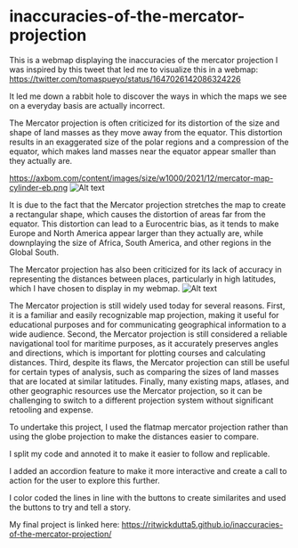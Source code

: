 # inaccuracies-of-the-mercator-projection
 This is a webmap displaying the inaccuracies of the mercator projection
 I was inspired by this tweet that led me to visualize this in a webmap: https://twitter.com/tomaspueyo/status/1647026142086324226

 It led me down a rabbit hole to discover the ways in which the maps we see on a everyday basis are actually incorrect.

 The Mercator projection is often criticized for its distortion of the size and shape of land masses as they move away from the equator. This distortion results in an exaggerated size of the polar regions and a compression of the equator, which makes land masses near the equator appear smaller than they actually are. 
 
 https://axbom.com/content/images/size/w1000/2021/12/mercator-map-cylinder-eb.png
![Alt text](https://axbom.com/content/images/size/w1000/2021/12/mercator-map-cylinder-eb.png)

 It is due to the fact that the Mercator projection stretches the map to create a rectangular shape, which causes the distortion of areas far from the equator. This distortion can lead to a Eurocentric bias, as it tends to make Europe and North America appear larger than they actually are, while downplaying the size of Africa, South America, and other regions in the Global South. 
 
 The Mercator projection has also been criticized for its lack of accuracy in representing the distances between places, particularly in high latitudes, which I have chosen to display in my webmap. 
 ![Alt text](https://axbom.com/content/images/2021/12/map-distances-mercator-africa-russia.png)

 The Mercator projection is still widely used today for several reasons. First, it is a familiar and easily recognizable map projection, making it useful for educational purposes and for communicating geographical information to a wide audience. 
 Second, the Mercator projection is still considered a reliable navigational tool for maritime purposes, as it accurately preserves angles and directions, which is important for plotting courses and calculating distances. Third, despite its flaws, the Mercator projection can still be useful for certain types of analysis, such as comparing the sizes of land masses that are located at similar latitudes. 
 Finally, many existing maps, atlases, and other geographic resources use the Mercator projection, so it can be challenging to switch to a different projection system without significant retooling and expense.

 To undertake this project, I used the flatmap mercator projection rather than using the globe projection to make the distances easier to compare. 
 
I split my code and annoted it to make it easier to follow and replicable. 

I added an accordion feature to make it more interactive and create a call to action for the user to explore this further. 

 I color coded the lines in line with the buttons to create similarites and used the buttons to try and tell a story. 

 My final project is linked here:
 https://ritwickdutta5.github.io/inaccuracies-of-the-mercator-projection/
 